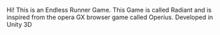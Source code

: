 Hi!
This is an Endless Runner Game. This Game is called Radiant and is inspired from the opera GX browser game called Operius.
Developed in Unity 3D
